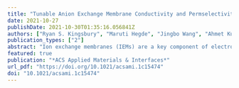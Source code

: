 ```yaml
---
title: "Tunable Anion Exchange Membrane Conductivity and Permselectivity via Non-Covalent, Hydrogen Bond Cross-Linking"
date: 2021-10-27
publishDate: 2021-10-30T01:35:16.056841Z
authors: ["Ryan S. Kingsbury", "Maruti Hegde", "Jingbo Wang", "Ahmet Kusoglu", "Wei You", "Orlando Coronell"]
publication_types: ["2"]
abstract: "Ion exchange membranes (IEMs) are a key component of electrochemical processes that purify water, generate clean energy, and treat waste. Most conventional polymer IEMs are covalently cross-linked, which results in a challenging tradeoff relationship between two desirable properties─high permselectivity and high conductivity─in which one property cannot be changed without negatively affecting the other. In an attempt to overcome this limitation, in this work we synthesized a series of anion exchange membranes containing non-covalent cross-links formed by a hydrogen bond donor (methacrylic acid) and a hydrogen bond acceptor (dimethylacrylamide). We show that these monomers act synergistically to improve both membrane permselectivity and conductivity relative to a control membrane without non-covalent cross-links. Furthermore, we show that the hydrogen bond donor and acceptor loading can be used to tune permselectivity and conductivity relatively independently of one another, escaping the tradeoff observed in conventional membranes."
featured: true
publication: "*ACS Applied Materials & Interfaces*"
url_pdf: "https://doi.org/10.1021/acsami.1c15474"
doi: "10.1021/acsami.1c15474"
---
```


